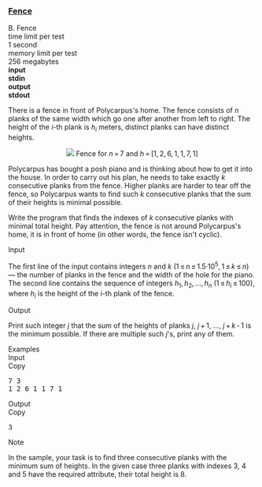<h3><a href="https://codeforces.com/contest/363/problem/B" target="_blank" rel="noopener noreferrer">Fence</a></h3>

<div class="header"><div class="title">B. Fence</div><div class="time-limit"><div class="property-title">time limit per test</div>1 second</div><div class="memory-limit"><div class="property-title">memory limit per test</div>256 megabytes</div><div class="input-file input-standard" style="font-weight: bold"><div class="property-title">input</div>stdin</div><div class="output-file output-standard" style="font-weight: bold"><div class="property-title">output</div>stdout</div></div><div><p>There is a fence in front of Polycarpus's home. The fence consists of <span class="tex-span"><i>n</i></span> planks of the same width which go one after another from left to right. The height of the <span class="tex-span"><i>i</i></span>-th plank is <span class="tex-span"><i>h</i><sub class="lower-index"><i>i</i></sub></span> meters, distinct planks can have distinct heights.</p><center> <img class="tex-graphics" src="https://espresso.codeforces.com/ff4898e61fdca3713f04ee1d3db5a83ac2b3ebcd.png" style="max-width: 100.0%;max-height: 100.0%;">   <span class="tex-font-size-small">Fence for <span class="tex-span"><i>n</i> = 7</span> and <span class="tex-span"><i>h</i> = [1, 2, 6, 1, 1, 7, 1]</span></span> </center><p>Polycarpus has bought a posh piano and is thinking about how to get it into the house. In order to carry out his plan, he needs to take exactly <span class="tex-span"><i>k</i></span> consecutive planks from the fence. Higher planks are harder to tear off the fence, so Polycarpus wants to find such <span class="tex-span"><i>k</i></span> consecutive planks that the sum of their heights is minimal possible.</p><p>Write the program that finds the indexes of <span class="tex-span"><i>k</i></span> consecutive planks with minimal total height. Pay attention, the fence is not around Polycarpus's home, it is in front of home (in other words, the fence isn't cyclic).</p></div><div class="input-specification"><div class="section-title">Input</div><p>The first line of the input contains integers <span class="tex-span"><i>n</i></span> and <span class="tex-span"><i>k</i></span> (<span class="tex-span">1 ≤ <i>n</i> ≤ 1.5·10<sup class="upper-index">5</sup>, 1 ≤ <i>k</i> ≤ <i>n</i></span>) — the number of planks in the fence and the width of the hole for the piano. The second line contains the sequence of integers <span class="tex-span"><i>h</i><sub class="lower-index">1</sub>, <i>h</i><sub class="lower-index">2</sub>, ..., <i>h</i><sub class="lower-index"><i>n</i></sub></span> (<span class="tex-span">1 ≤ <i>h</i><sub class="lower-index"><i>i</i></sub> ≤ 100</span>), where <span class="tex-span"><i>h</i><sub class="lower-index"><i>i</i></sub></span> is the height of the <span class="tex-span"><i>i</i></span>-th plank of the fence.</p></div><div class="output-specification"><div class="section-title">Output</div><p>Print such integer <span class="tex-span"><i>j</i></span> that the sum of the heights of planks <span class="tex-span"><i>j</i></span>, <span class="tex-span"><i>j</i> + 1</span>, ..., <span class="tex-span"><i>j</i> + <i>k</i> - 1</span> is the minimum possible. If there are multiple such <span class="tex-span"><i>j</i></span>'s, print any of them.</p></div><div class="sample-tests"><div class="section-title">Examples</div><div class="sample-test"><div class="input"><div class="title">Input<div title="Copy" data-clipboard-target="#id00814769259778336" id="id005029795692358706" class="input-output-copier">Copy</div></div><pre id="id00814769259778336">7 3<br>1 2 6 1 1 7 1<br></pre></div><div class="output"><div class="title">Output<div title="Copy" data-clipboard-target="#id005986776096200731" id="id004923919921507245" class="input-output-copier">Copy</div></div><pre id="id005986776096200731">3<br></pre></div></div></div><div class="note"><div class="section-title">Note</div><p>In the sample, your task is to find three consecutive planks with the minimum sum of heights. In the given case three planks with indexes 3, 4 and 5 have the required attribute, their total height is 8.</p></div>